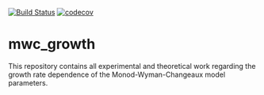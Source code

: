 [![Build Status](https://travis-ci.org/gchure/mwc_growth.svg?branch=master)](https://travis-ci.org/gchure/mwc_growth) [![codecov](https://codecov.io/gh/gchure/mwc_growth/branch/master/graph/badge.svg)](https://codecov.io/gh/gchure/mwc_growth)

# mwc_growth

This repository contains all experimental and theoretical work regarding the
growth rate dependence of the Monod-Wyman-Changeaux model parameters.
